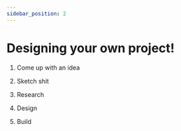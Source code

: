 ```yaml
---
sidebar_position: 2
---
```


# Designing your own project!

1. Come up with an idea

2. Sketch shit

3. Research

4. Design

5. Build